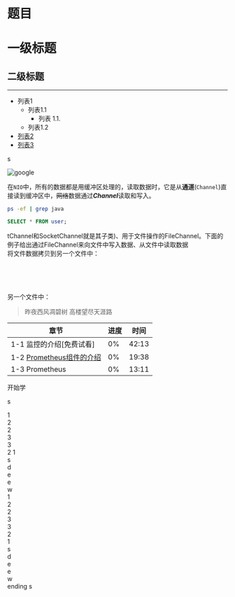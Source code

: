 题目
====

# 一级标题
## 二级标题


******

* 列表1
    + 列表1.1
        - 列表 1.1.
    + 列表1.2
* [列表2](http://www,baidu.com)
* [列表3](#2.2)

s


![google](https://www.google.com/images/branding/googlelogo/2x/googlelogo_color_92x30dp.png)


在`NIO`中，所有的数据都是用缓冲区处理的，读取数据时，它是从**通道**(`Channel`)直接读到缓冲区中，~~网络~~数据通过***Channel***读取和写入。





```bash
ps -ef | grep java
```

```sql
SELECT * FROM user;
```

tChannel和SocketChannel就是其子类)、用于文件操作的FileChannel。下面的例子给出通过FileChannel来向文件中写入数据、从文件中读取数据  
将文件数据拷贝到另一个文件中：

<br><br><br>

另一个文件中：

> 昨夜西风凋碧树 高楼望尽天涯路


章节 | 进度 | 时间
---- | --- | ----
1-1 监控的介绍[免费试看]    | 0%    | 42:13   
1-2 [Prometheus组件的介绍](http://b.edu.51cto.com/wanda/course/course-detail?courseId=15867)    | 0%    | 19:38
1-3 Prometheus              | 0%    | 13:11

开始学

s

1  
2  
2  
3  
3  
2
1  
s  
d  
e  
e  
w  
1  
2  
2  
3  
3  
2  
1  
s  
d  
e  
e  
w  
<a id='2.2'></a>ending
s







